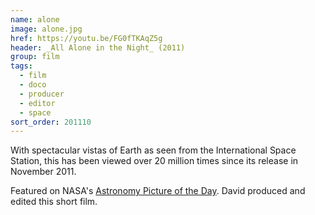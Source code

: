```yaml
---
name: alone
image: alone.jpg
href: https://youtu.be/FG0fTKAqZ5g
header: _All Alone in the Night_ (2011)
group: film
tags:
  - film
  - doco
  - producer
  - editor
  - space
sort_order: 201110
---
```

With spectacular vistas of Earth as seen from the International Space Station, this has been viewed over 20 million times since its release in November 2011.

Featured on NASA's [Astronomy Picture of the Day](http://apod.nasa.gov/apod/ap120305.html). David produced and edited this short film.

